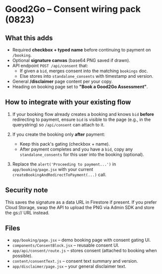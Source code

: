 # Good2Go – Consent wiring pack (0823)

## What this adds
- Required **checkbox + typed name** before continuing to payment on `/booking`.
- Optional **signature canvas** (base64 PNG saved if drawn).
- API endpoint `POST /api/consent` that:
  - If given a `bid`, merges consent into the matching `bookings` doc.
  - Else stores into `standalone_consents` with timestamp and version.
- General **/disclaimer** page content per your copy.
- Heading on booking page set to **"Book a Good2Go Assessment"**.

## How to integrate with your existing flow
1. If your booking flow already creates a booking and knows `bid` **before** redirecting to payment,
   ensure `bid` is visible to the page (e.g., in the querystring) so `/api/consent` can attach to it.

2. If you create the booking only **after** payment:
   - Keep this pack's gating (checkbox + name).
   - After payment completes and you have a `bid`, copy any `standalone_consents` for this user into the booking (optional).

3. Replace the `alert('Proceeding to payment...')` in `app/booking/page.jsx` with your current
   `createBookingAndRedirectToPayment(...)` call.

## Security note
This saves the signature as a data URL in Firestore if present. If you prefer Cloud Storage, swap the API to upload the PNG via Admin SDK and store the gs:// URL instead.

## Files
- `app/booking/page.jsx` – demo booking page with consent gating UI.
- `components/ConsentBlock.jsx` – reusable consent UI.
- `app/api/consent/route.js` – stores consent (attached to booking when possible).
- `content/consentText.js` – consent text summary and version.
- `app/disclaimer/page.jsx` – your general disclaimer text.

